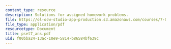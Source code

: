 ```yaml
---
content_type: resource
description: Solutions for assigned homework problems.
file: https://ol-ocw-studio-app-production.s3.amazonaws.com/courses/7-03-genetics-fall-2004/f00bba2413ac10e95814b86584bf639c_pset7_ans.pdf
file_type: application/pdf
resourcetype: Document
title: pset7_ans.pdf
uid: f00bba24-13ac-10e9-5814-b86584bf639c
---
```

